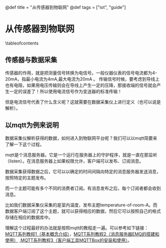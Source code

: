@def title = "从传感器到物联网"
@def tags = ["iot", "guide"]

# 从传感器到物联网
\tableofcontents

## 传感器与数据采集

传感器的作用，就是把测量信号转换为电信号。一般仪器仪表的信号电流都为4-20mA，指最小电流为4mA,最大电流为20mA 。
传输信号时候，要考虑到导线上也有电阻，如果用电压传输则会在导线上产生一定的压降，那接收端的信号就会产生一定的误差了！所以使用电流信号作为变送器的标准传输！

但是电流信号代表了什么含义呢？这就需要在数据采集仪上进行定义（也可以说是解析）。

## 以mqtt为例来说明

数据采集仪解析获得的数据，如何进入到物联网平台呢？我们可以以mqtt简要来了解一下这个过程。

mqtt是个消息服务器。它是一个运行在服务器上的守护程序，就是一直在那监听（listen）。在消息服务器上如果权限允许，客户端可以发布、订阅消息。

数据采集获得数据之后，它可以以确定的时间间隔向特定的消息服务器发送消息，按照特定的主题发布。

而一个主题可能有多个不同的消费者订阅。有消息发布之后，每个订阅者都会收到消息。

比如我们数据采集仪采集的是室内温度，发布主题temperature-of-room-A。而数据客户端订阅了这个主题，就可以获得相应的数据，然后它可以按照自己的格式存储在相应的数据库中。

理解这个过程最好的办法就是按照mqtt的教程走一遍。可以参考如下链接：[MQTT系列教程1（基本概念介绍）](https://www.hangge.com/blog/cache/detail_2347.html)，[MQTT系列教程2（消息服务器EMQ的搭建和使用）](https://www.hangge.com/blog/cache/detail_2348.html) ,[MQTT系列教程3（客户端工具MQTTBox的安装和使用）](https://www.hangge.com/blog/cache/detail_2350.html)。